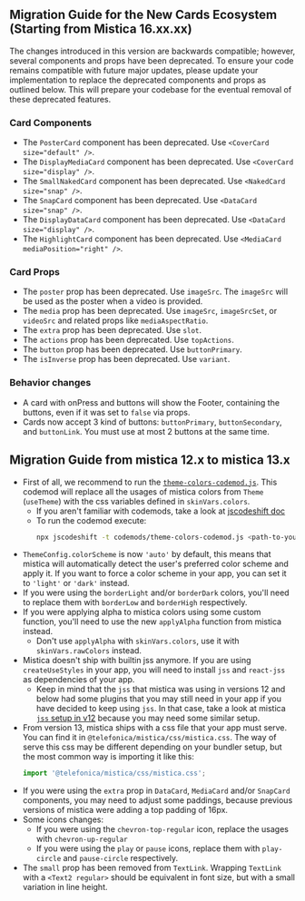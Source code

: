 ## Migration Guide for the New Cards Ecosystem (Starting from Mistica 16.xx.xx)

The changes introduced in this version are backwards compatible; however, several components and props have
been deprecated. To ensure your code remains compatible with future major updates, please update your
implementation to replace the deprecated components and props as outlined below. This will prepare your
codebase for the eventual removal of these deprecated features.

### Card Components

- The `PosterCard` component has been deprecated. Use `<CoverCard size="default" />`.
- The `DisplayMediaCard` component has been deprecated. Use `<CoverCard size="display" />`.
- The `SmallNakedCard` component has been deprecated. Use `<NakedCard size="snap" />`.
- The `SnapCard` component has been deprecated. Use `<DataCard size="snap" />`.
- The `DisplayDataCard` component has been deprecated. Use `<DataCard size="display" />`.
- The `HighlightCard` component has been deprecated. Use `<MediaCard mediaPosition="right" />`.

### Card Props

- The `poster` prop has been deprecated. Use `imageSrc`. The `imageSrc` will be used as the poster when a
  video is provided.
- The `media` prop has been deprecated. Use `imageSrc`, `imageSrcSet`, or `videoSrc` and related props like
  `mediaAspectRatio`.
- The `extra` prop has been deprecated. Use `slot`.
- The `actions` prop has been deprecated. Use `topActions`.
- The `button` prop has been deprecated. Use `buttonPrimary`.
- The `isInverse` prop has been deprecated. Use `variant`.

### Behavior changes

- A card with onPress and buttons will show the Footer, containing the buttons, even if it was set to `false`
  via props.
- Cards now accept 3 kind of buttons: `buttonPrimary`, `buttonSecondary`, and `buttonLink`. You must use at
  most 2 buttons at the same time.

## Migration Guide from mistica 12.x to mistica 13.x

- First of all, we recommend to run the [`theme-colors-codemod.js`](../codemods/theme-colors-codemod.js). This
  codemod will replace all the usages of mistica colors from `Theme` (`useTheme`) with the css variables
  defined in `skinVars.colors`.
  - If you aren't familiar with codemods, take a look at
    [jscodeshift doc](https://github.com/facebook/jscodeshift)
  - To run the codemod execute:
    ```sh
    npx jscodeshift -t codemods/theme-colors-codemod.js <path-to-your-code>
    ```
- `ThemeConfig.colorScheme` is now `'auto'` by default, this means that mistica will automatically detect the
  user's preferred color scheme and apply it. If you want to force a color scheme in your app, you can set it
  to `'light'` or `'dark'` instead.
- If you were using the `borderLight` and/or `borderDark` colors, you'll need to replace them with `borderLow`
  and `borderHigh` respectively.
- If you were applying alpha to mistica colors using some custom function, you'll need to use the new
  `applyAlpha` function from mistica instead.
  - Don't use `applyAlpha` with `skinVars.colors`, use it with `skinVars.rawColors` instead.
- Mistica doesn't ship with builtin jss anymore. If you are using `createUseStyles` in your app, you will need
  to install `jss` and `react-jss` as dependencies of your app.
  - Keep in mind that the `jss` that mistica was using in versions 12 and below had some plugins that you may
    still need in your app if you have decided to keep using `jss`. In that case, take a look at mistica
    [`jss` setup in v12](https://github.com/Telefonica/mistica-web/blob/v12.13.0/src/jss.tsx#L15-L26) because
    you may need some similar setup.
- From version 13, mistica ships with a css file that your app must serve. You can find it in
  `@telefonica/mistica/css/mistica.css`. The way of serve this css may be different depending on your bundler
  setup, but the most common way is importing it like this:
  ```js
  import '@telefonica/mistica/css/mistica.css';
  ```
- If you were using the `extra` prop in `DataCard`, `MediaCard` and/or `SnapCard` components, you may need to
  adjust some paddings, because previous versions of mistica were adding a top padding of 16px.
- Some icons changes:
  - If you were using the `chevron-top-regular` icon, replace the usages with `chevron-up-regular`
  - If you were using the `play` or `pause` icons, replace them with `play-circle` and `pause-circle`
    respectively.
- The `small` prop has been removed from `TextLink`. Wrapping `TextLink` with a `<Text2 regular>` should be
  equivalent in font size, but with a small variation in line height.
